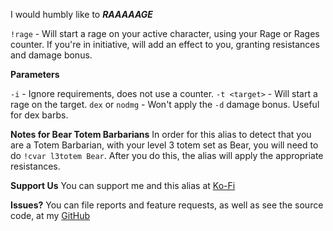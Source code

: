 I would humbly like to ***RAAAAAGE***

`!rage` - Will start a rage on your active character, using your Rage or Rages counter. If you're in initiative, will add an effect to you, granting resistances and damage bonus.

**Parameters**

`-i` - Ignore requirements, does not use a counter.
`-t <target>` - Will start a rage on the target.
`dex` or `nodmg` - Won't apply the `-d` damage bonus. Useful for dex barbs.

**Notes for Bear Totem Barbarians**
In order for this alias to detect that you are a Totem Barbarian, with your level 3 totem set as Bear, you will need to do `!cvar l3totem Bear`. After you do this, the alias will apply the appropriate resistances.

**Support Us**
You can support me and this alias at [Ko-Fi](https://ko-fi.com/croebh)

**Issues?**
You can file reports and feature requests, as well as see the source code, at my [GitHub](https://github.com/Croebh/Avrae-Customizations)